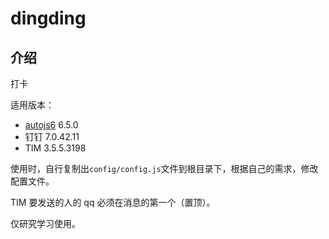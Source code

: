 # dingding

## 介绍

打卡

适用版本：

-   [autojs6](https://github.com/SuperMonster003/AutoJs6) 6.5.0
-   钉钉 7.0.42.11
-   TIM 3.5.5.3198

使用时，自行复制出`config/config.js`文件到根目录下，根据自己的需求，修改配置文件。

TIM 要发送的人的 qq 必须在消息的第一个（置顶）。

仅研究学习使用。
